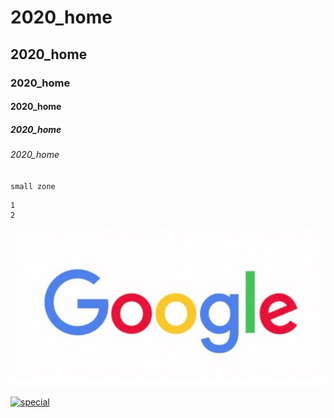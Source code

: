 # 2020_home
## 2020_home
### 2020_home
#### 2020_home
##### 2020_home
###### 2020_home

`small zone`

```big zone
1
2
```
![NKFUST](Googlelogo2015sd.jpg "google")

[![special](https://img.youtube.com/vi/StTqXEQ2l-Y/0.jpg)](https://www.youtube.com/watch?v=bCB_nIdN86s "Everything Is AWESOME")
